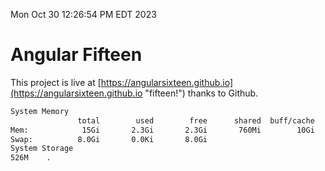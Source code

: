 Mon Oct 30 12:26:54 PM EDT 2023

# Angular Fifteen


This project is live at [https://angularsixteen.github.io](https://angularsixteen.github.io "fifteen!") thanks to Github.

```bash
System Memory
               total        used        free      shared  buff/cache   available
Mem:            15Gi       2.3Gi       2.3Gi       760Mi        10Gi        11Gi
Swap:          8.0Gi       0.0Ki       8.0Gi
System Storage
526M	.

